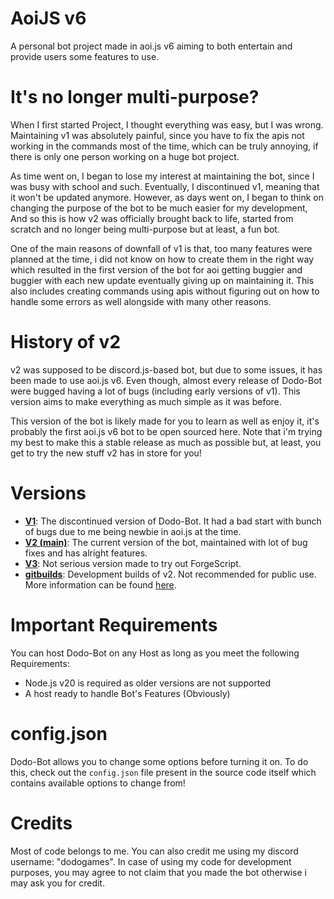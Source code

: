 # AoiJS v6
A personal bot project made in aoi.js v6 aiming to both entertain and provide users some features to use.

# It's no longer multi-purpose?
When I first started Project, I thought everything was easy, but I was wrong. Maintaining v1 was absolutely painful, since you have to fix the apis not working in the commands most of the time, which can be truly annoying, if there is only one person working on a huge bot project. 

As time went on, I began to lose my interest at maintaining the bot, since I was busy with school and such. Eventually, I discontinued v1, meaning that it won't be updated anymore. However, as days went on, I began to think on changing the purpose of the bot to be much easier for my development, And so this is how v2 was officially brought back to life, started from scratch and no longer being multi-purpose but at least, a fun bot.

One of the main reasons of downfall of v1 is that, too many features were planned at the time, i did not know on how to create them in the right way which resulted in the first version of the bot for aoi getting buggier and buggier with each new update eventually giving up on maintaining it. This also includes creating commands using apis without figuring out on how to handle some errors as well alongside with many other reasons.

# History of v2
v2 was supposed to be discord.js-based bot, but due to some issues, it has been made to use aoi.js v6. Even though, almost every release of Dodo-Bot were bugged having a lot of bugs (including early versions of v1). This version aims to make everything as much simple as it was before. 

This version of the bot is likely made for you to learn as well as enjoy it, it's probably the first aoi.js v6 bot to be open sourced here. Note that i'm trying my best to make this a stable release as much as possible but, at least, you get to try the new stuff v2 has in store for you!

# Versions
* **[V1](https://github.com/DodoGames7/Dodo-Bot/tree/v1)**: The discontinued version of Dodo-Bot. It had a bad start with bunch of bugs due to me being newbie in aoi.js at the time.
* **[V2 (main)](https://github.com/DodoGames7/Dodo-Bot/tree/v2)**: The current version of the bot, maintained with lot of bug fixes and has alright features.
* **[V3](https://github.com/DodoGames7/Dodo-Bot/tree/v3)**: Not serious version made to try out ForgeScript.
* **[gitbuilds](https://github.com/DodoGames7/Dodo-Bot/tree/gitbuilds)**: Development builds of v2. Not recommended for public use. More information can be found [here](https://dodogames7.github.io/dodo-bot-site/advanced/gitbuilds/).
# Important Requirements
You can host Dodo-Bot on any Host as long as you meet the following Requirements:
* Node.js v20 is required as older versions are not supported
* A host ready to handle Bot's Features (Obviously)


# config.json
Dodo-Bot allows you to change some options before turning it on. To do this, check out the `config.json` file present in the source code itself which contains available options to change from!

# Credits
Most of code belongs to me. You can also credit me using my discord username: "dodogames". In case of using my code for development purposes, you may agree to not claim that you made the bot otherwise i may ask you for credit.

